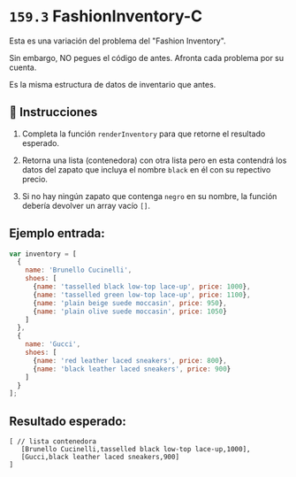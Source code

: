 # `159.3` FashionInventory-C

Esta es una variación del problema del "Fashion Inventory".

Sin embargo, NO pegues el código de antes. Afronta cada problema por su cuenta.

Es la misma estructura de datos de inventario que antes.

## 📝 Instrucciones

1. Completa la función `renderInventory` para que retorne el resultado esperado.

2. Retorna una lista (contenedora) con otra lista pero en esta contendrá los datos del zapato que incluya el nombre `black` en él con su repectivo precio.

3. Si no hay ningún zapato que contenga `negro` en su nombre, la función debería devolver un array vacío `[]`.

## Ejemplo entrada:

```js
var inventory = [
  {
    name: 'Brunello Cucinelli',
    shoes: [
      {name: 'tasselled black low-top lace-up', price: 1000},
      {name: 'tasselled green low-top lace-up', price: 1100},
      {name: 'plain beige suede moccasin', price: 950},
      {name: 'plain olive suede moccasin', price: 1050}
    ]
  },
  {
    name: 'Gucci',
    shoes: [
      {name: 'red leather laced sneakers', price: 800},
      {name: 'black leather laced sneakers', price: 900}
    ]
  }
];
```
[comment]: <Ahora encuentra todos los zapatos negros( con el name `black`). Es el mismo resultado que la parte 1, pero se filtró solo a los nombres de zapatos que contienen "negro" en ellos.>
 
## Resultado esperado:

```Js
[ // lista contenedora
   [Brunello Cucinelli,tasselled black low-top lace-up,1000],
   [Gucci,black leather laced sneakers,900]
]
```
